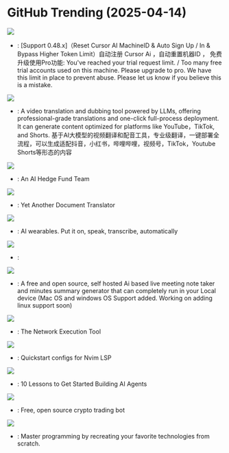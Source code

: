 # GitHub Trending (2025-04-14)

![](https://img.shields.io/badge/Python-New%202-green?style=flat-square&logo=appveyor)
- [](https://github.comundefined): [Support 0.48.x]（Reset Cursor AI MachineID & Auto Sign Up / In & Bypass Higher Token Limit）自动注册 Cursor Ai ，自动重置机器ID ， 免费升级使用Pro功能: You've reached your trial request limit. / Too many free trial accounts used on this machine. Please upgrade to pro. We have this limit in place to prevent abuse. Please let us know if you believe this is a mistake.

![](https://img.shields.io/badge/Go-New%20679-green?style=flat-square&logo=appveyor)
- [](https://github.comundefined): A video translation and dubbing tool powered by LLMs, offering professional-grade translations and one-click full-process deployment. It can generate content optimized for platforms like YouTube，TikTok, and Shorts. 基于AI大模型的视频翻译和配音工具，专业级翻译，一键部署全流程，可以生成适配抖音，小红书，哔哩哔哩，视频号，TikTok，Youtube Shorts等形态的内容

![](https://img.shields.io/badge/Python-New%20360-green?style=flat-square&logo=appveyor)
- [](https://github.comundefined): An AI Hedge Fund Team

![](https://img.shields.io/badge/Python-New%20161-green?style=flat-square&logo=appveyor)
- [](https://github.comundefined): Yet Another Document Translator

![](https://img.shields.io/badge/C-New%20384-green?style=flat-square&logo=appveyor)
- [](https://github.comundefined): AI wearables. Put it on, speak, transcribe, automatically

![](https://img.shields.io/badge/C-New%20137-green?style=flat-square&logo=appveyor)
- [](https://github.comundefined): 

![](https://img.shields.io/badge/C%2B%2B-New%20518-green?style=flat-square&logo=appveyor)
- [](https://github.comundefined): A free and open source, self hosted Ai based live meeting note taker and minutes summary generator that can completely run in your Local device (Mac OS and windows OS Support added. Working on adding linux support soon)

![](https://img.shields.io/badge/Python-New%2031-green?style=flat-square&logo=appveyor)
- [](https://github.comundefined): The Network Execution Tool

![](https://img.shields.io/badge/Lua-New%2011-green?style=flat-square&logo=appveyor)
- [](https://github.comundefined): Quickstart configs for Nvim LSP

![](https://img.shields.io/badge/Jupyter%20Notebook-New%20688-green?style=flat-square&logo=appveyor)
- [](https://github.comundefined): 10 Lessons to Get Started Building AI Agents

![](https://img.shields.io/badge/Python-New%20230-green?style=flat-square&logo=appveyor)
- [](https://github.comundefined): Free, open source crypto trading bot

![](https://img.shields.io/badge/Markdown-New%20336-green?style=flat-square&logo=appveyor)
- [](https://github.comundefined): Master programming by recreating your favorite technologies from scratch.

